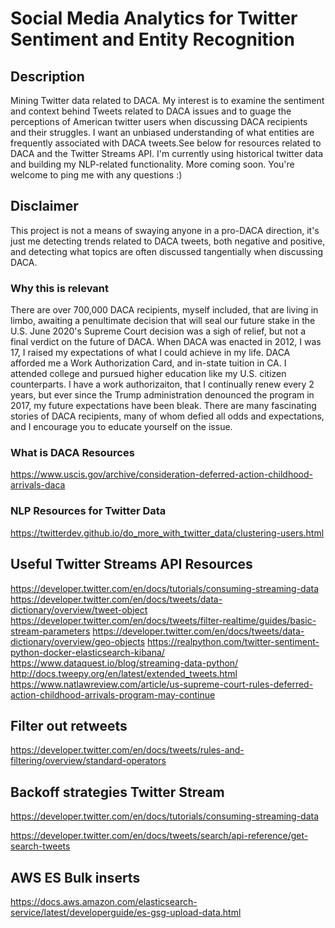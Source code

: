 # Social Media Analytics for Twitter Sentiment and Entity Recognition

## Description

Mining Twitter data related to DACA. My interest is to examine the sentiment and context behind Tweets related to DACA issues and to guage the perceptions of American twitter users when discussing DACA recipients and their struggles. I want an unbiased understanding of what entities are frequently associated with DACA tweets.See below for resources related to DACA and the Twitter Streams API. I'm currently using historical twitter data and building my NLP-related functionality. More coming soon. You're welcome to ping me with any questions :)

## Disclaimer

This project is not a means of swaying anyone in a pro-DACA direction, it's just me detecting trends related to DACA tweets, both negative and positive, and detecting what topics are often discussed tangentially when discussing DACA.

### Why this is relevant

There are over 700,000 DACA recipients, myself included, that are living in limbo, awaiting a penultimate decision that will seal our future stake in the U.S. June 2020's Supreme Court decision was a sigh of relief, but not a final verdict on the future of DACA. When DACA was enacted in 2012, I was 17, I raised my expectations of what I could achieve in my life. DACA afforded me a Work Authorization Card, and in-state tuition in CA. I attended college and pursued higher education like my U.S. citizen counterparts. I have a work authorizaiton, that I continually renew every 2 years, but ever since the Trump administration denounced the program in 2017, my future expectations have been bleak. There are many fascinating stories of DACA recipients, many of whom defied all odds and expectations, and I encourage you to educate yourself on the issue.

### What is DACA Resources

https://www.uscis.gov/archive/consideration-deferred-action-childhood-arrivals-daca

### NLP Resources for Twitter Data

https://twitterdev.github.io/do_more_with_twitter_data/clustering-users.html

## Useful Twitter Streams API Resources

https://developer.twitter.com/en/docs/tutorials/consuming-streaming-data
https://developer.twitter.com/en/docs/tweets/data-dictionary/overview/tweet-object
https://developer.twitter.com/en/docs/tweets/filter-realtime/guides/basic-stream-parameters
https://developer.twitter.com/en/docs/tweets/data-dictionary/overview/geo-objects
https://realpython.com/twitter-sentiment-python-docker-elasticsearch-kibana/
https://www.dataquest.io/blog/streaming-data-python/
http://docs.tweepy.org/en/latest/extended_tweets.html
https://www.natlawreview.com/article/us-supreme-court-rules-deferred-action-childhood-arrivals-program-may-continue

## Filter out retweets

https://developer.twitter.com/en/docs/tweets/rules-and-filtering/overview/standard-operators

## Backoff strategies Twitter Stream

https://developer.twitter.com/en/docs/tutorials/consuming-streaming-data

https://developer.twitter.com/en/docs/tweets/search/api-reference/get-search-tweets

## AWS ES Bulk inserts

https://docs.aws.amazon.com/elasticsearch-service/latest/developerguide/es-gsg-upload-data.html
